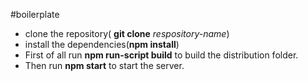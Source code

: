 #boilerplate

- clone the repository( __git clone__ _respository-name_)
- install the dependencies(__npm install__) 
- First of all run __npm run-script build__ to build the distribution folder.
- Then run __npm start__ to start the server.

